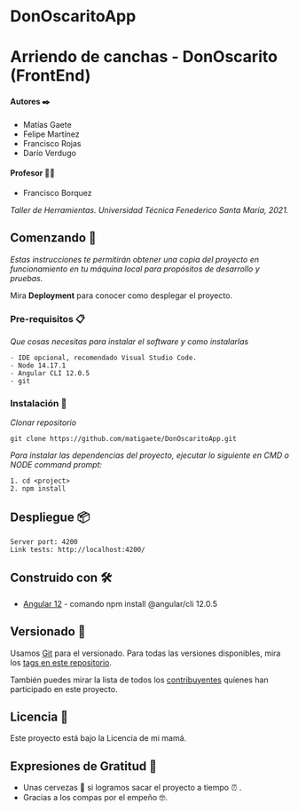 # DonOscaritoApp
# Arriendo de canchas - DonOscarito (FrontEnd)

#### Autores ✒️
* Matías Gaete
* Felipe Martínez
* Francisco Rojas
* Darío Verdugo

#### Profesor 👨‍🏫
* Francisco Borquez

_Taller de Herramientas._
_Universidad Técnica Fenederico Santa María, 2021._

## Comenzando 🚀

_Estas instrucciones te permitirán obtener una copia del proyecto en funcionamiento en tu máquina local para propósitos de desarrollo y pruebas._

Mira **Deployment** para conocer como desplegar el proyecto.


### Pre-requisitos 📋

_Que cosas necesitas para instalar el software y como instalarlas_

```
- IDE opcional, recomendado Visual Studio Code.
- Node 14.17.1
- Angular CLI 12.0.5
- git
```

### Instalación 🔧

_Clonar repositorio_

```
git clone https://github.com/matigaete/DonOscaritoApp.git
```

_Para instalar las dependencias del proyecto, ejecutar lo siguiente en CMD o NODE command prompt:_

```
1. cd <project>
2. npm install
```

## Despliegue 📦 

```
Server port: 4200
Link tests: http://localhost:4200/
```

## Construido con 🛠️

* [Angular 12](https://angular.io/guide/setup-local) - comando npm install @angular/cli 12.0.5

## Versionado 📌

Usamos [Git](https://git-scm.com/) para el versionado. Para todas las versiones disponibles, mira los [tags en este repositorio](https://github.com/DarioEsteban/DonOscarito/tags).

También puedes mirar la lista de todos los [contribuyentes](https://github.com/DarioEsteban/DonOscarito/contributors) quíenes han participado en este proyecto. 

## Licencia 📄

Este proyecto está bajo la Licencia de mi mamá.

## Expresiones de Gratitud 🎁

* Unas cervezas 🍺 si logramos sacar el proyecto a tiempo ⏰ .
* Gracias a los compas por el empeño 🤓.

